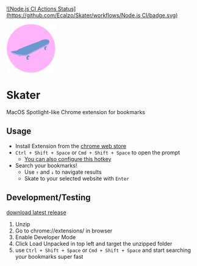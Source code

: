 [![Node.js CI Actions Status](https://github.com/Ecalzo/Skater/workflows/Node.js CI/badge.svg)](https://github.com/Ecalzo/Skater/actions)

![test](images/icon128.png?raw=true)

# Skater
MacOS Spotlight-like Chrome extension for bookmarks

## Usage
* Install Extension from the [chrome web store](https://chrome.google.com/webstore/detail/skater/goeeolknplhjegbfefjgeekeobpehekf)
* `Ctrl + Shift + Space` or `Cmd + Shift + Space` to open the prompt
    * [You can also configure this hotkey](https://pureinfotech.com/add-keyboard-shortcuts-extensions-chrome/)
* Search your bookmarks!
    * Use `↑` and `↓` to navigate results
    * Skate to your selected website with `Enter`

## Development/Testing
[download latest release](https://github.com/Ecalzo/Skater/releases)

1. Unzip
2. Go to chrome://extensions/ in browser
3. Enable Developer Mode
4. Click Load Unpacked in top left and target the unzipped folder
5. use `Ctrl + Shift + Space` or `Cmd + Shift + Space` and start searching your bookmarks super fast
